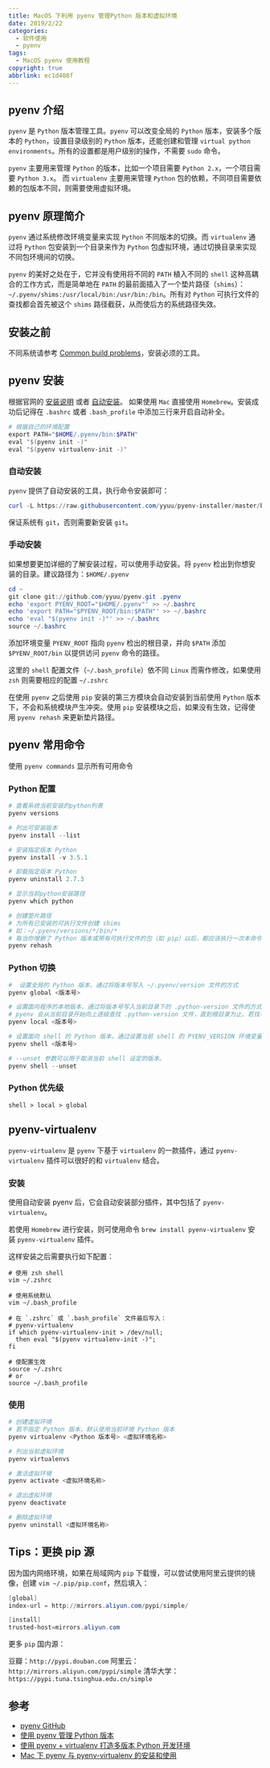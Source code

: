 ```yaml
---
title: MacOS 下利用 pyenv 管理Python 版本和虚拟环境
date: 2019/2/22
categories:
  - 软件使用
  - pyenv
tags:
  - MacOS pyenv 使用教程
copyright: true
abbrlink: ec1d408f
---
```


## pyenv 介绍

`pyenv` 是 `Python` 版本管理工具。`pyenv` 可以改变全局的 `Python` 版本，安装多个版本的 `Python`，设置目录级别的 `Python` 版本，还能创建和管理 `virtual python environments`。所有的设置都是用户级别的操作，不需要 `sudo` 命令。

`pyenv` 主要用来管理 `Python` 的版本，比如一个项目需要 `Python 2.x`，一个项目需要 `Python 3.x`。 而 `virtualenv` 主要用来管理 `Python` 包的依赖，不同项目需要依赖的包版本不同，则需要使用虚拟环境。

## pyenv 原理简介

`pyenv` 通过系统修改环境变量来实现 `Python` 不同版本的切换。而 `virtualenv` 通过将 `Python` 包安装到一个目录来作为 `Python` 包虚拟环境，通过切换目录来实现不同包环境间的切换。

`pyenv` 的美好之处在于，它并没有使用将不同的 `PATH` 植入不同的 `shell` 这种高耦合的工作方式，而是简单地在 `PATH` 的最前面插入了一个垫片路径（`shims`）：`~/.pyenv/shims:/usr/local/bin:/usr/bin:/bin`。所有对 `Python` 可执行文件的查找都会首先被这个 `shims` 路径截获，从而使后方的系统路径失效。

## 安装之前

不同系统请参考 [Common build problems][1]，安装必须的工具。

## pyenv 安装

根据官网的 [安装说明][2] 或者 [自动安装][3]。 如果使用 `Mac` 直接使用 `Homebrew`。安装成功后记得在 `.bashrc` 或者 `.bash_profile` 中添加三行来开启自动补全。

```powershell
# 根据自己的环境配置
export PATH="$HOME/.pyenv/bin:$PATH"
eval "$(pyenv init -)"
eval "$(pyenv virtualenv-init -)"
```

### 自动安装

`pyenv` 提供了自动安装的工具，执行命令安装即可：

```powershell
curl -L https://raw.githubusercontent.com/yyuu/pyenv-installer/master/bin/pyenv-installer | bash
```

保证系统有 `git`，否则需要新安装 `git`。

### 手动安装

如果想要更加详细的了解安装过程，可以使用手动安装。将 `pyenv` 检出到你想安装的目录。建议路径为：`$HOME/.pyenv`

```powershell
cd ~
git clone git://github.com/yyuu/pyenv.git .pyenv
echo 'export PYENV_ROOT="$HOME/.pyenv"' >> ~/.bashrc
echo 'export PATH="$PYENV_ROOT/bin:$PATH"' >> ~/.bashrc
echo 'eval "$(pyenv init -)"' >> ~/.bashrc
source ~/.bashrc
```

添加环境变量 `PYENV_ROOT` 指向 `pyenv` 检出的根目录，并向 `$PATH` 添加 `$PYENV_ROOT/bin` 以提供访问 `pyenv` 命令的路径。

这里的 `shell` 配置文件（`~/.bash_profile`）依不同 `Linux` 而需作修改，如果使用 `zsh` 则需要相应的配置 `~/.zshrc`

在使用 `pyenv` 之后使用 `pip` 安装的第三方模块会自动安装到当前使用 `Python` 版本下，不会和系统模块产生冲突。使用 `pip` 安装模块之后，如果没有生效，记得使用 `pyenv rehash` 来更新垫片路径。

## pyenv 常用命令

使用 `pyenv commands` 显示所有可用命令

### Python 配置

```powershell
# 查看系统当前安装的python列表
pyenv versions

# 列出可安装版本
pyenv install --list 

# 安装指定版本 Python
pyenv install -v 3.5.1

# 卸载指定版本 Python
pyenv uninstall 2.7.3

# 显示当前python安装路径
pyenv which python 

# 创建垫片路径
# 为所有已安装的可执行文件创建 shims
# 如：~/.pyenv/versions/*/bin/*
# 每当你增删了 Python 版本或带有可执行文件的包（如 pip）以后，都应该执行一次本命令
pyenv rehash
```


### Python 切换

```powershell
#  设置全局的 Python 版本，通过将版本号写入 ~/.pyenv/version 文件的方式
pyenv global <版本号>

# 设置面向程序的本地版本，通过将版本号写入当前目录下的 .python-version 文件的方式。通过这种方式设置的 Python 版本优先级较 global 高。
# pyenv 会从当前目录开始向上逐级查找 .python-version 文件，直到根目录为止。若找不到，就用 global 版本。
pyenv local <版本号>

# 设置面向 shell 的 Python 版本，通过设置当前 shell 的 PYENV_VERSION 环境变量的方式。这个版本的优先级比 local 和 global 都要高。
pyenv shell <版本号>

# --unset 参数可以用于取消当前 shell 设定的版本。
pyenv shell --unset
```

### Python 优先级

`shell > local > global`

## pyenv-virtualenv

`pyenv-virtualenv` 是 `pyenv` 下基于 `virtualenv` 的一款插件，通过 `pyenv-virtualenv` 插件可以很好的和 `virtualenv` 结合。

### 安装

使用自动安装 pyenv 后，它会自动安装部分插件，其中包括了 `pyenv-virtualenv`。

若使用 `Homebrew` 进行安装，则可使用命令 `brew install pyenv-virtualenv` 安装 `pyenv-virtualenv` 插件。

这样安装之后需要执行如下配置：

```shell
# 使用 zsh shell
vim ~/.zshrc

# 使用系统默认
vim ~/.bash_profile

# 在 `.zshrc` 或 `.bash_profile` 文件最后写入：
# pyenv-virtualenv
if which pyenv-virtualenv-init > /dev/null;
  then eval "$(pyenv virtualenv-init -)";
fi

# 使配置生效
source ~/.zshrc
# or
source ~/.bash_profile
```

### 使用

```powershell
# 创建虚拟环境
# 若不指定 Python 版本，默认使用当前环境 Python 版本
pyenv virtualenv <Python 版本号> <虚拟环境名称>

# 列出当前虚拟环境
pyenv virtualenvs

# 激活虚拟环境
pyenv activate <虚拟环境名称>

# 退出虚拟环境
pyenv deactivate

# 删除虚拟环境
pyenv uninstall <虚拟环境名称>
```

## Tips：更换 pip 源

因为国内网络环境，如果在局域网内 `pip` 下载慢，可以尝试使用阿里云提供的镜像，创建 `vim ~/.pip/pip.conf`，然后填入：

```powershell
[global]
index-url = http://mirrors.aliyun.com/pypi/simple/

[install]
trusted-host=mirrors.aliyun.com
```

更多 `pip` 国内源：

豆瓣：`http://pypi.douban.com`
阿里云：`http://mirrors.aliyun.com/pypi/simple`
清华大学：`https://pypi.tuna.tsinghua.edu.cn/simple`


## 参考

* [pyenv GitHub][4]
* [使用 pyenv 管理 Python 版本][5]
* [使用 pyenv + virtualenv 打造多版本 Python 开发环境][6]
* [Mac 下 pyenv 与 pyenv-virtualenv 的安装和使用][7]

[1]: https://github.com/pyenv/pyenv/wiki/Common-build-problems
[2]: https://github.com/yyuu/pyenv#installation
[3]: https://github.com/yyuu/pyenv-installer
[4]: https://github.com/pyenv/pyenv
[5]: http://einverne.github.io/post/2017/04/pyenv.html
[6]: https://segmentfault.com/a/1190000005859547
[7]: https://github.com/eteplus/blog/issues/4